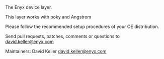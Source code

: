 The Enyx device layer.

This layer works with poky and Angstrom

Please follow the recommended setup procedures of your OE distribution.


Send pull requests, patches, comments or questions to david.keller@enyx.com

Maintainers: David Keller <david.keller@enyx.com>
